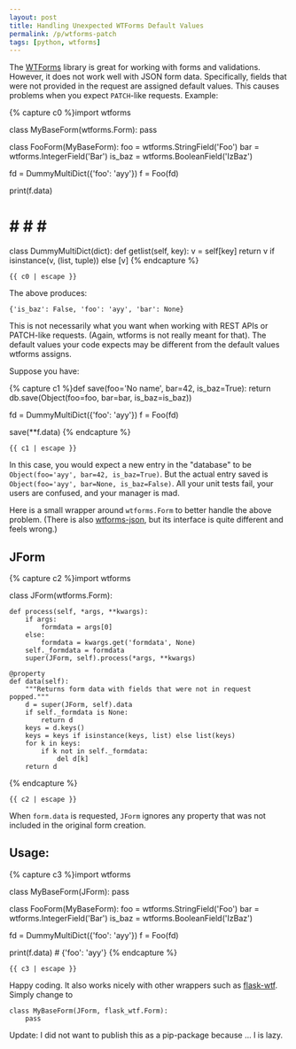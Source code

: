 ```yaml
---
layout: post
title: Handling Unexpected WTForms Default Values
permalink: /p/wtforms-patch
tags: [python, wtforms]
---
```


The [WTForms](https://github.com/wtforms/wtforms) library is great for
working with forms and validations. However, it does not work well with
JSON form data. Specifically, fields that were not provided in the request
are assigned default values. This causes problems when you expect `PATCH`-like
requests. Example:


{% capture c0 %}import wtforms

class MyBaseForm(wtforms.Form):
    pass

class FooForm(MyBaseForm):
    foo = wtforms.StringField('Foo')
    bar = wtforms.IntegerField('Bar')
    is_baz = wtforms.BooleanField('IzBaz')

fd = DummyMultiDict({'foo': 'ayy'})
f = Foo(fd)

print(f.data)

# # # # #
class DummyMultiDict(dict):
    def getlist(self, key):
        v = self[key]
        return v if isinstance(v, (list, tuple)) else [v]
{% endcapture %}

<pre><code class="py">{{ c0 | escape }}</code></pre>


The above produces:

    {'is_baz': False, 'foo': 'ayy', 'bar': None}


This is not necessarily what you want when working with REST APIs or PATCH-like
requests. (Again, wtforms is not really meant for that). The default values your
code expects may be different from the default values wtforms assigns.

Suppose you have:

{% capture c1 %}def save(foo='No name', bar=42, is_baz=True):
    return db.save(Object(foo=foo, bar=bar, is_baz=is_baz))

fd = DummyMultiDict({'foo': 'ayy'})
f = Foo(fd)

save(**f.data)
{% endcapture %}

<pre><code class="py">{{ c1 | escape }}</code></pre>

In this case, you would expect a new entry in the "database" to be
`Object(foo='ayy', bar=42, is_baz=True)`. But the actual entry saved is
 `Object(foo='ayy', bar=None, is_baz=False)`.
 All your unit tests fail, your users are confused, and your manager is mad.


Here is a small wrapper around `wtforms.Form` to better handle the above problem. (There is also [wtforms-json](https://github.com/kvesteri/wtforms-json),
but its interface is quite different and feels wrong.)

## JForm

{% capture c2 %}import wtforms


class JForm(wtforms.Form):

    def process(self, *args, **kwargs):
        if args:
            formdata = args[0]
        else:
            formdata = kwargs.get('formdata', None)
        self._formdata = formdata
        super(JForm, self).process(*args, **kwargs)

    @property
    def data(self):
        """Returns form data with fields that were not in request popped."""
        d = super(JForm, self).data
        if self._formdata is None:
            return d
        keys = d.keys()
        keys = keys if isinstance(keys, list) else list(keys)
        for k in keys:
            if k not in self._formdata:
                del d[k]
        return d
{% endcapture %}

<pre><code class="py">{{ c2 | escape }}</code></pre>

When `form.data` is requested, `JForm` ignores any property that was not
included in the original form creation.


## Usage:

{% capture c3 %}import wtforms

class MyBaseForm(JForm):
    pass

class FooForm(MyBaseForm):
    foo = wtforms.StringField('Foo')
    bar = wtforms.IntegerField('Bar')
    is_baz = wtforms.BooleanField('IzBaz')

fd = DummyMultiDict({'foo': 'ayy'})
f = Foo(fd)

print(f.data) # {'foo': 'ayy'}
{% endcapture %}

<pre><code class="py">{{ c3 | escape }}</code></pre>

Happy coding. It also works nicely with other wrappers such as [flask-wtf](https://github.com/lepture/flask-wtf). Simply change to


    class MyBaseForm(JForm, flask_wtf.Form):
        pass


Update: I did not want to publish this as a pip-package because ... I is lazy.
